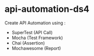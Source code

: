 # api-automation-ds4
Create API Automation using :
- SuperTest (API Call)
- Mocha (Test Framework)
- Chai (Assertion)
- Mochawesome (Report)
